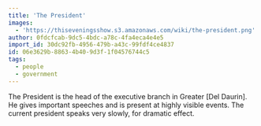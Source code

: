 ```yaml
---
title: 'The President'
images:
  - 'https://thiseveningsshow.s3.amazonaws.com/wiki/the-president.png'
author: 0fdcfcab-9dc5-4bdc-a78c-4fa4eca4e4e5
import_id: 30dc92fb-4956-479b-a43c-99fdf4ce4837
id: 06e3629b-8863-4b40-9d3f-1f04576744c5
tags:
  - people
  - government
---
```

The President is the head of the executive branch in Greater [Del Daurin]. He gives important speeches and is present at highly visible events. The current president speaks very slowly, for dramatic effect.